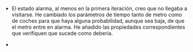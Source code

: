 
- El estado alarma, al menos en la primera iteración, creo que no llegaba a visitarse. He cambiado los parámetros de tiempo tanto de metro como de coches para que haya alguna probabilidad, aunque sea baja, de que el metro entre en alarma. He añadido las propiedades correspondientes que verifiquen que sucede como debería.

- 
